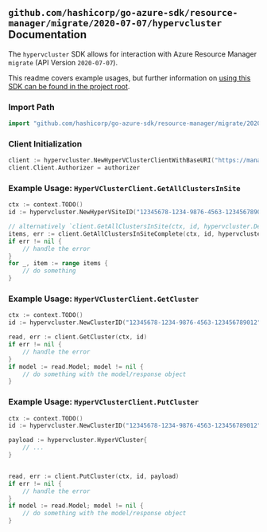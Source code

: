 
## `github.com/hashicorp/go-azure-sdk/resource-manager/migrate/2020-07-07/hypervcluster` Documentation

The `hypervcluster` SDK allows for interaction with Azure Resource Manager `migrate` (API Version `2020-07-07`).

This readme covers example usages, but further information on [using this SDK can be found in the project root](https://github.com/hashicorp/go-azure-sdk/tree/main/docs).

### Import Path

```go
import "github.com/hashicorp/go-azure-sdk/resource-manager/migrate/2020-07-07/hypervcluster"
```


### Client Initialization

```go
client := hypervcluster.NewHyperVClusterClientWithBaseURI("https://management.azure.com")
client.Client.Authorizer = authorizer
```


### Example Usage: `HyperVClusterClient.GetAllClustersInSite`

```go
ctx := context.TODO()
id := hypervcluster.NewHyperVSiteID("12345678-1234-9876-4563-123456789012", "example-resource-group", "siteName")

// alternatively `client.GetAllClustersInSite(ctx, id, hypervcluster.DefaultGetAllClustersInSiteOperationOptions())` can be used to do batched pagination
items, err := client.GetAllClustersInSiteComplete(ctx, id, hypervcluster.DefaultGetAllClustersInSiteOperationOptions())
if err != nil {
	// handle the error
}
for _, item := range items {
	// do something
}
```


### Example Usage: `HyperVClusterClient.GetCluster`

```go
ctx := context.TODO()
id := hypervcluster.NewClusterID("12345678-1234-9876-4563-123456789012", "example-resource-group", "siteName", "clusterName")

read, err := client.GetCluster(ctx, id)
if err != nil {
	// handle the error
}
if model := read.Model; model != nil {
	// do something with the model/response object
}
```


### Example Usage: `HyperVClusterClient.PutCluster`

```go
ctx := context.TODO()
id := hypervcluster.NewClusterID("12345678-1234-9876-4563-123456789012", "example-resource-group", "siteName", "clusterName")

payload := hypervcluster.HyperVCluster{
	// ...
}


read, err := client.PutCluster(ctx, id, payload)
if err != nil {
	// handle the error
}
if model := read.Model; model != nil {
	// do something with the model/response object
}
```
